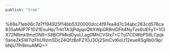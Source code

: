 ```yaml
---
publish: "true"
---
```

%69a71eb06c7d7f194925f14bb5320000dcc4f97ea4d7c34abc263cd578ca835aMdP7F1DZfEouHp/TrktTA3jPdyqvQttXWpGR8nIDFit4NyTzs6UEFyT+1CIX72NRmk9mzDN9+S8BCPMkdDyoLLag0MhCVSIx7+CTul7CDWbP56LCjejk0aneZkSW7izFhU9zm5DcZ4QfzBoFZ1OJ3Oj2SmCvt6oLt12eue6SgIIb0/9p/bNjU7Pi8muAMQ==